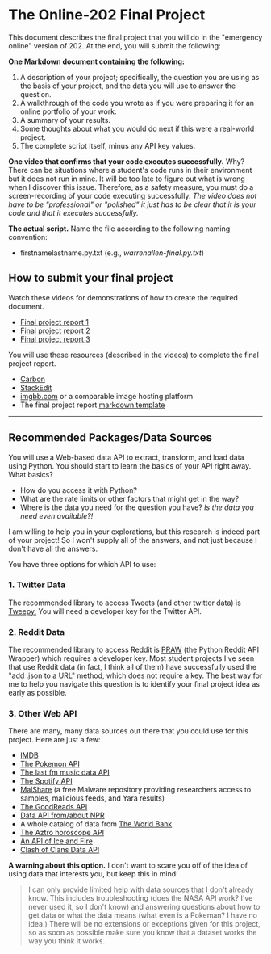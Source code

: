 # The Online-202 Final Project

This document describes the final project that you will do in the "emergency online" version of 202. At the end, you will submit the following:

**One Markdown document containing the following:**

1. A description of your project; specifically, the question you are using as the basis of your project, and the data you will use to answer the question.
2. A walkthrough of the code you wrote as if you were preparing it for an online portfolio of your work.
3. A summary of your results.
4. Some thoughts about what you would do next if this were a real-world project.
3. The complete script itself, minus any API key values.

**One video that confirms that your code executes successfully.** Why? There can be situations where a student's code runs in their environment but it does not run in mine. It will be too late to figure out what is wrong when I discover this issue. Therefore, as a safety measure, you must do a screen-recording of your code executing successfully. _The video does not have to be "professional" or "polished" it just has to be clear that it is your code and that it executes successfully._

**The actual script.** Name the file according to the following naming convention:

- firstnamelastname.py.txt (e.g., _warrenallen-final.py.txt_)

## How to submit your final project

Watch these videos for demonstrations of how to create the required document.

- [Final project report 1](https://youtu.be/tqTnlkiEOac)
- [Final project report 2](https://youtu.be/3Hb2Pi3TGJc)
- [Final project report 3](https://youtu.be/wka9LEhUaDA)

You will use these resources (described in the videos) to complete the final project report.

- [Carbon](https://carbon.now.sh)
- [StackEdit](https://stackedit.io)
- [imgbb.com](imgbb.com) or a comparable image hosting platform
- The final project report [markdown template](./final-report-md-template.md)


---

## Recommended Packages/Data Sources

You will use a Web-based data API to extract, transform, and load data using Python. You should start to learn the basics of your API right away. What basics?

- How do you access it with Python?
- What are the rate limits or other factors that might get in the way?
- Where is the data you need for the question you have? _Is the data you need even available?!_

I am willing to help you in your explorations, but this research is indeed part of your project! So I won't supply all of the answers, and not just because I don't have all the answers.

You have three options for which API to use:

### 1\. Twitter Data

The recommended library to access Tweets (and other twitter data) is [Tweepy.](http://docs.tweepy.org/en/latest/) You will need a developer key for the Twitter API.

### 2\. Reddit Data

The recommended library to access Reddit is [PRAW](https://praw.readthedocs.io/en/latest) (the Python Reddit API Wrapper) which requires a developer key. Most student projects I've seen that use Reddit data (in fact, I think all of them) have successfully used the "add .json to a URL" method, which does not require a key. The best way for me to help you navigate this question is to identify your final project idea as early as possible.

### 3\. Other Web API

There are many, many data sources out there that you could use for this project. Here are just a few:

- [IMDB](https://imdbpy.readthedocs.io/en/latest/)
- [The Pokemon API](https://pokeapi.co/)
- [The last.fm music data API](https://www.last.fm/api)
- [The Spotify API](https://developer.spotify.com/documentation/web-api/)
- [MalShare](https://www.malshare.com/index.php) (a free Malware repository providing researchers access to samples, malicious feeds, and Yara results)
- [The GoodReads API](https://www.goodreads.com/api)
- [Data API from/about NPR](https://dev.npr.org/)
- A whole catalog of data from [The World Bank](https://datacatalog.worldbank.org/)
- [The Aztro horoscope API](https://aztro.readthedocs.io/en/latest/)
- [An API of Ice and Fire](https://anapioficeandfire.com/)
- [Clash of Clans Data API](https://developer.clashofclans.com)

**A warning about this option.** I don't want to scare you off of the idea of using data that interests you, but keep this in mind:

> I can only provide limited help with data sources that I don't already know. This includes troubleshooting (does the NASA API work? I've never used it, so I don't know) and answering questions about how to get data or what the data means (what even is a Pokeman? I have no idea.) There will be no extensions or exceptions given for this project, so as soon as possible make sure you know that a dataset works the way you think it works.
